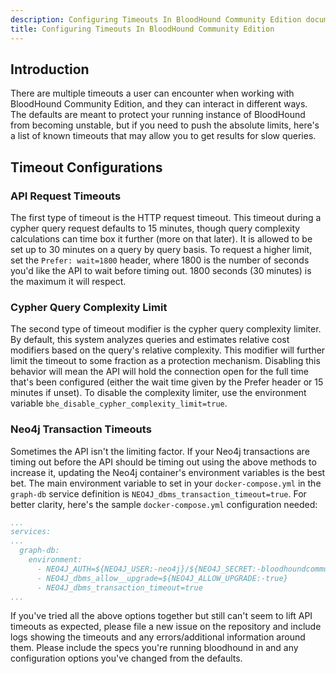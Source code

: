 ```yaml
---
description: Configuring Timeouts In BloodHound Community Edition documentation
title: Configuring Timeouts In BloodHound Community Edition
---
```


## Introduction
There are multiple timeouts a user can encounter when working with BloodHound Community Edition, and they can interact in different ways. The defaults are meant to protect your running instance of BloodHound from becoming unstable, but if you need to push the absolute limits, here's a list of known timeouts that may allow you to get results for slow queries.

## Timeout Configurations
### API Request Timeouts
The first type of timeout is the HTTP request timeout. This timeout during a cypher query request defaults to 15 minutes, though query complexity calculations can time box it further (more on that later). It is allowed to be set up to 30 minutes on a query by query basis. To request a higher limit, set the `Prefer: wait=1800` header, where 1800 is the number of seconds you'd like the API to wait before timing out. 1800 seconds (30 minutes) is the maximum it will respect.

### Cypher Query Complexity Limit
The second type of timeout modifier is the cypher query complexity limiter. By default, this system analyzes queries and estimates relative cost modifiers based on the query's relative complexity. This modifier will further limit the timeout to some fraction as a protection mechanism. Disabling this behavior will mean the API will hold the connection open for the full time that's been configured (either the wait time given by the Prefer header or 15 minutes if unset). To disable the complexity limiter, use the environment variable `bhe_disable_cypher_complexity_limit=true`.

### Neo4j Transaction Timeouts
Sometimes the API isn't the limiting factor. If your Neo4j transactions are timing out before the API should be timing out using the above methods to increase it, updating the Neo4j container's environment variables is the best bet. The main environment variable to set in your `docker-compose.yml` in the `graph-db` service definition is `NEO4J_dbms_transaction_timeout=true`. For better clarity, here's the sample `docker-compose.yml` configuration needed:
```yaml
...
services:
...
  graph-db:
    environment:
      - NEO4J_AUTH=${NEO4J_USER:-neo4j}/${NEO4J_SECRET:-bloodhoundcommunityedition}
      - NEO4J_dbms_allow__upgrade=${NEO4J_ALLOW_UPGRADE:-true}
      - NEO4J_dbms_transaction_timeout=true
...
```

If you've tried all the above options together but still can't seem to lift API timeouts as expected, please file a new issue on the repository and include logs showing the timeouts and any errors/additional information around them. Please include the specs you're running bloodhound in and any configuration options you've changed from the defaults.